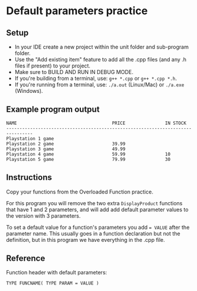 # Default parameters practice

## Setup
- In your IDE create a new project within the unit folder and sub-program folder.
- Use the "Add existing item" feature to add all the .cpp files (and any .h files if present) to your project.
- Make sure to BUILD AND RUN IN DEBUG MODE.
- If you're building from a terminal, use: `g++ *.cpp` or `g++ *.cpp *.h`.
- If you're running from a terminal, use: `./a.out` (Linux/Mac) or `./a.exe` (Windows).


## Example program output

```
NAME                                    PRICE               IN STOCK
--------------------------------------------------------------------------------
Playstation 1 game
Playstation 2 game                      39.99
Playstation 3 game                      49.99
Playstation 4 game                      59.99               10
Playstation 5 game                      79.99               30
```


## Instructions

Copy your functions from the Overloaded Function practice.

For this program you will remove the two extra `DisplayProduct` functions that have 1 and 2 parameters, and will add add default parameter values to the version with 3 parameters.

To set a default value for a function's parameters you add `= VALUE` after the parameter name. This usually goes in a function declaration but not the definition, but in this program we have everything in the .cpp file.



## Reference
Function header with default parameters:
```
TYPE FUNCNAME( TYPE PARAM = VALUE )
```
